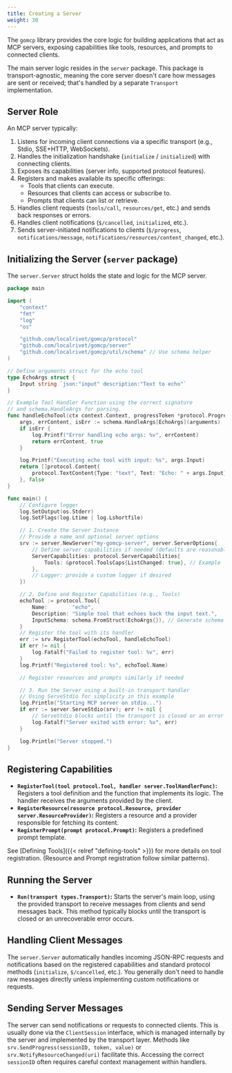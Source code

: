 ```yaml
---
title: Creating a Server
weight: 30
---
```


The `gomcp` library provides the core logic for building applications that act as MCP servers, exposing capabilities like tools, resources, and prompts to connected clients.

The main server logic resides in the `server` package. This package is transport-agnostic, meaning the core server doesn't care how messages are sent or received; that's handled by a separate `Transport` implementation.

## Server Role

An MCP server typically:

1.  Listens for incoming client connections via a specific transport (e.g., Stdio, SSE+HTTP, WebSockets).
2.  Handles the initialization handshake (`initialize` / `initialized`) with connecting clients.
3.  Exposes its capabilities (server info, supported protocol features).
4.  Registers and makes available its specific offerings:
    - Tools that clients can execute.
    - Resources that clients can access or subscribe to.
    - Prompts that clients can list or retrieve.
5.  Handles client requests (`tools/call`, `resources/get`, etc.) and sends back responses or errors.
6.  Handles client notifications (`$/cancelled`, `initialized`, etc.).
7.  Sends server-initiated notifications to clients (`$/progress`, `notifications/message`, `notifications/resources/content_changed`, etc.).

## Initializing the Server (`server` package)

The `server.Server` struct holds the state and logic for the MCP server.

```go
package main

import (
	"context"
	"fmt"
	"log"
	"os"

	"github.com/localrivet/gomcp/protocol"
	"github.com/localrivet/gomcp/server"
	"github.com/localrivet/gomcp/util/schema" // Use schema helper
)

// Define arguments struct for the echo tool
type EchoArgs struct {
	Input string `json:"input" description:"Text to echo"`
}

// Example Tool Handler Function using the correct signature
// and schema.HandleArgs for parsing.
func handleEchoTool(ctx context.Context, progressToken *protocol.ProgressToken, arguments any) (content []protocol.Content, isError bool) {
	args, errContent, isErr := schema.HandleArgs[EchoArgs](arguments)
	if isErr {
		log.Printf("Error handling echo args: %v", errContent)
		return errContent, true
	}

	log.Printf("Executing echo tool with input: %s", args.Input)
	return []protocol.Content{
		protocol.TextContent{Type: "text", Text: "Echo: " + args.Input},
	}, false
}

func main() {
	// Configure logger
	log.SetOutput(os.Stderr)
	log.SetFlags(log.Ltime | log.Lshortfile)

	// 1. Create the Server Instance
	// Provide a name and optional server options
	srv := server.NewServer("my-gomcp-server", server.ServerOptions{
		// Define server capabilities if needed (defaults are reasonable)
		ServerCapabilities: protocol.ServerCapabilities{
			Tools: &protocol.ToolsCaps{ListChanged: true}, // Example
		},
		// Logger: provide a custom logger if desired
	})

	// 2. Define and Register Capabilities (e.g., Tools)
	echoTool := protocol.Tool{
		Name:        "echo",
		Description: "Simple tool that echoes back the input text.",
		InputSchema: schema.FromStruct(EchoArgs{}), // Generate schema from struct
	}
	// Register the tool with its handler
	err := srv.RegisterTool(echoTool, handleEchoTool)
	if err != nil {
		log.Fatalf("Failed to register tool: %v", err)
	}
	log.Printf("Registered tool: %s", echoTool.Name)

	// Register resources and prompts similarly if needed

	// 3. Run the Server using a built-in transport handler
	// Using ServeStdio for simplicity in this example
	log.Println("Starting MCP server on stdio...")
	if err := server.ServeStdio(srv); err != nil {
		// ServeStdio blocks until the transport is closed or an error occurs
		log.Fatalf("Server exited with error: %v", err)
	}

	log.Println("Server stopped.")
}
```

## Registering Capabilities

- **`RegisterTool(tool protocol.Tool, handler server.ToolHandlerFunc)`:** Registers a tool definition and the function that implements its logic. The handler receives the arguments provided by the client.
- **`RegisterResource(resource protocol.Resource, provider server.ResourceProvider)`:** Registers a resource and a provider responsible for fetching its content.
- **`RegisterPrompt(prompt protocol.Prompt)`:** Registers a predefined prompt template.

See [Defining Tools]({{< relref "defining-tools" >}}) for more details on tool registration. (Resource and Prompt registration follow similar patterns).

## Running the Server

- **`Run(transport types.Transport)`:** Starts the server's main loop, using the provided transport to receive messages from clients and send messages back. This method typically blocks until the transport is closed or an unrecoverable error occurs.

## Handling Client Messages

The `server.Server` automatically handles incoming JSON-RPC requests and notifications based on the registered capabilities and standard protocol methods (`initialize`, `$/cancelled`, etc.). You generally don't need to handle raw messages directly unless implementing custom notifications or requests.

## Sending Server Messages

The server can send notifications or requests to connected clients. This is usually done via the `ClientSession` interface, which is managed internally by the server and implemented by the transport layer. Methods like `srv.SendProgress(sessionID, token, value)` or `srv.NotifyResourceChanged(uri)` facilitate this. Accessing the correct `sessionID` often requires careful context management within handlers.
